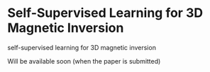 # Self-Supervised Learning for 3D Magnetic Inversion

self-supervised learning for 3D magnetic inversion

Will be available soon (when the paper is submitted)
